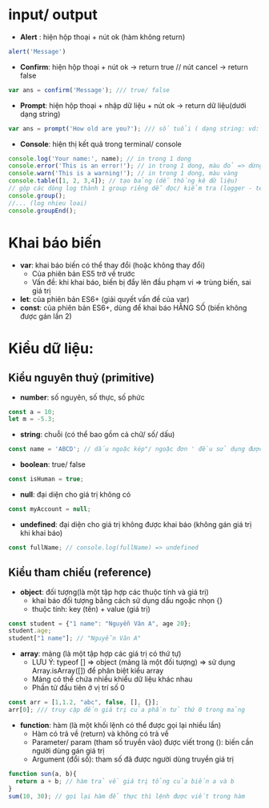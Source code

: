 # input/ output
- **Alert** : hiện hộp thoại + nút ok (hàm không return)
```js
alert('Message')
```
- **Confirm**: hiện hộp thoại + nút ok -> return true // nút cancel -> return false
```js
var ans = confirm('Message'); /// true/ false
```
- **Prompt**: hiện hộp thoại + nhập dữ liệu + nút ok -> return dữ liệu(dưới dạng string)
```js
var ans = prompt('How old are you?'); /// số tuổi ( dạng string: vd: '25')
```
- **Console**: hiện thị kết quả trong terminal/ console
```js
console.log('Your name:', name); // in trong 1 dong
console.error('This is an error!'); // in trong 1 dong, màu đỏ => dừng chương trình tại dòng này
console.warn('This is a warning!'); // in trong 1 dong, màu vàng
console.table([1, 2, 3,4]); // tạo bảng (dễ thống kê dữ liệu)
// gộp các dòng log thành 1 group riêng dễ đọc/ kiểm tra (logger - test)
console.group();
//... (log nhieu loai)
console.groupEnd();
```

# Khai báo biến
- **var**: khai báo biến có thể thay đổi (hoặc không thay đổi)
  - Của phiên bản ES5 trở về trước
  - Vấn đề: khi khai báo, biến bị đẩy lên đầu phạm vi => trùng biến, sai giá trị
- **let**: của phiên bản ES6+ (giải quyết vấn đề của var)
- **const**: của phiên bản ES6+, dùng để khai báo HẰNG SỐ (biến không được gán lần 2)

# Kiểu dữ liệu:
## Kiểu nguyên thuỷ (primitive)
- **number**: số nguyên, số thực, số phức
```js
const a = 10;
let m = -5.3;
```
- **string**: chuỗi (có thể bao gồm cả chữ/ số/ dấu)
```js
const name = 'ABCD'; // dấu ngoặc kép"/ ngoặc đơn ' đều sử dụng được
```
- **boolean**: true/ false
```js
const isHuman = true;
```
- **null**: đại diện cho giá trị không có
```js
const myAccount = null;
```
- **undefined**: đại diện cho giá trị không được khai báo (không gán giá trị khi khai báo)
```js
const fullName; // console.log(fullName) => undefined
```
## Kiểu tham chiếu (reference)
- **object**: đối tượng(là một tập hợp các thuộc tính và giá trị)
  - khai báo đối tượng bằng cách sử dụng dấu ngoặc nhọn {}
  - thuộc tính: key (tên) + value (giá trị)
```js
const student = {"1 name": "Nguyễn Văn A", age 20};
student.age;
student["1 name"]; // "Nguyễn Văn A"
```
- **array**: mảng (là một tập hợp các giá trị có thứ tự)
  - LƯU Ý: typeof [] => object (mảng là một đối tượng) => sử dụng Array.isArray([]) để phân biệt kiểu array
  - Mảng có thể chứa nhiều khiểu dữ liệu khác nhau
  - Phần tử đầu tiên ở vị trí số 0
```js
const arr = [1,1.2, "abc", false, [], {}];
arr[0]; /// truy cập đến giá trị của phần tử thứ 0 trong mảng
```
- **function**: hàm (là một khối lệnh có thể được gọi lại nhiều lần)
  - Hàm có trả về (return) và không có trả về
  - Parameter/ param (tham số truyền vào) được viết trong (): biến cần người dùng gán giá trị
  - Argument (đổi số): tham số đã được người dùng truyền giá trị
```js
function sun(a, b){
  return a + b; // hàm trả về giá trị tổng của biến a và b
}
sum(10, 30); // gọi lại hàm để thực thì lệnh được viết trong hàm
```
